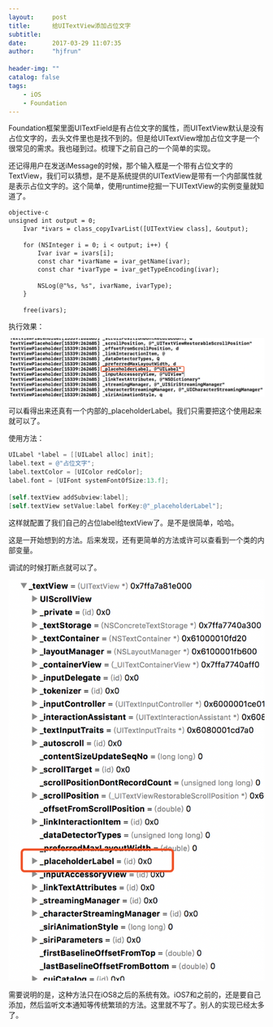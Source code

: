 ```yaml
---
layout:     post
title:      给UITextView添加占位文字
subtitle:   
date:       2017-03-29 11:07:35
author:     "hjfrun"

header-img: ""
catalog: false
tags:
    - iOS
    - Foundation
---
```




Foundation框架里面UITextField是有占位文字的属性，而UITextView默认是没有占位文字的，去头文件里也是找不到的。但是给UITextView增加占位文字是一个很常见的需求。我也碰到过。梳理下之前自己的一个简单的实现。

还记得用户在发送iMessage的时候，那个输入框是一个带有占位文字的TextView，我们可以猜想，是不是系统提供的UITextView是带有一个内部属性就是表示占位文字的。这个简单，使用runtime挖掘一下UITextView的实例变量就知道了。

```
objective-c
unsigned int output = 0;
    Ivar *ivars = class_copyIvarList([UITextView class], &output);
    
    for (NSInteger i = 0; i < output; i++) {
        Ivar ivar = ivars[i];
        const char *ivarName = ivar_getName(ivar);
        const char *ivarType = ivar_getTypeEncoding(ivar);
        
        NSLog(@"%s, %s", ivarName, ivarType);
    }
    
    free(ivars);
```



执行效果：

![](/img/in-post/textview-placeholder-1.png)

可以看得出来还真有一个内部的_placeholderLabel。我们只需要把这个使用起来就可以了。

使用方法：

```objective-c
UILabel *label = [[UILabel alloc] init];
label.text = @"占位文字";
label.textColor = [UIColor redColor];
label.font = [UIFont systemFontOfSize:13.f];
    
[self.textView addSubview:label];
[self.textView setValue:label forKey:@"_placeholderLabel"];
```

这样就配置了我们自己的占位label给textView了。是不是很简单，哈哈。



这是一开始想到的方法。后来发现，还有更简单的方法或许可以查看到一个类的内部变量。

调试的时候打断点就可以了。

![](/img/in-post/textview-placeholder-2.png)



需要说明的是，这种方法只在iOS8之后的系统有效。iOS7和之前的，还是要自己添加，然后监听文本通知等传统繁琐的方法。这里就不写了。别人的实现已经太多了。

